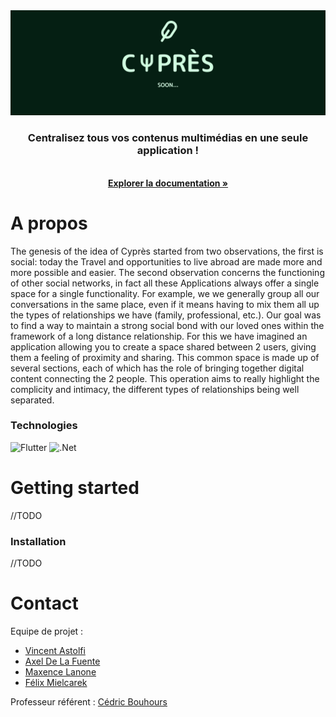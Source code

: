 <div align="center">
    <img src="Documentation/Images/banner.svg" alt="Banner">

  

  <p align="center">
    <h3>Centralisez tous vos contenus multimédias en une seule application !</h3>
    <br />
    <a href="https://codefirst.iut.uca.fr/git/CyDevs/cypres/wiki/Home"><strong>Explorer la documentation »</strong></a>
    <br />
  </p>
</div>

# A propos

The genesis of the idea of Cyprès started from two observations, the first is social: today the
Travel and opportunities to live abroad are made more and more possible and easier.
The second observation concerns the functioning of other social networks, in fact all these
Applications always offer a single space for a single functionality. For example, we
we generally group all our conversations in the same place, even if it means having to mix them all up
the types of relationships we have (family, professional, etc.).
Our goal was to find a way to maintain a strong social bond with our loved ones within the framework
of a long distance relationship. For this we have imagined an application allowing you to create a
space shared between 2 users, giving them a feeling of proximity and sharing.
This common space is made up of several sections, each of which has the role of bringing together
digital content connecting the 2 people. This operation aims to really highlight the
complicity and intimacy, the different types of relationships being well separated.

### Technologies

![Flutter](https://img.shields.io/badge/Flutter-%2302569B.svg?style=for-the-badge&logo=Flutter&logoColor=white)
![.Net](https://img.shields.io/badge/.NET-5C2D91?style=for-the-badge&logo=.net&logoColor=white)

# Getting started 

//TODO

### Installation

//TODO

# Contact

Equipe de projet :
* [Vincent Astolfi](https://codefirst.iut.uca.fr/git/vincent.astolfi)
* [Axel De La Fuente](https://codefirst.iut.uca.fr/git/axel.de_la_fuente) 
* [Maxence Lanone](https://codefirst.iut.uca.fr/git/maxence.lanone)
* [Félix Mielcarek](https://codefirst.iut.uca.fr/git/felix.mielcarek)

Professeur référent : [Cédric Bouhours](https://codefirst.iut.uca.fr/git/cedric.bouhours)